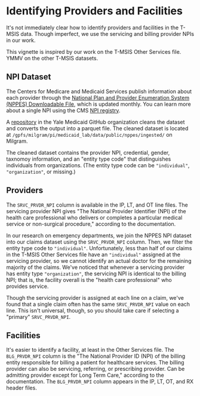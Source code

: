 # Identifying Providers and Facilities

It's not immediately clear how to identify providers and facilities in the T-MSIS data. Though imperfect, we use the servicing and billing provider NPIs in our work.

This vignette is inspired by our work on the T-MSIS Other Services file. YMMV on the other T-MSIS datasets.

## NPI Dataset

The Centers for Medicare and Medicaid Services publish information about each provider through the [National Plan and Provider Enumeration System (NPPES) Downloadable File](https://www.cms.gov/medicare/regulations-guidance/administrative-simplification/data-dissemination), which is updated monthly. You can learn more about a single NPI using the CMS [NPI registry](https://npiregistry.cms.hhs.gov/search).

A [repository](https://github.com/Yale-Medicaid/NPPES_NPI) in the Yale Medicaid GitHub organization cleans the dataset and converts the output into a parquet file. The cleaned dataset is located at `/gpfs/milgram/pi/medicaid_lab/data/public/nppes/ingested/` on Milgram.

The cleaned dataset contains the provider NPI, credential, gender, taxnomoy information, and an "entity type code" that distinguishes individuals from organizations. (The entity type code can be `"individual"`, `"organization"`, or missing.)

## Providers

The `SRVC_PRVDR_NPI` column is available in the IP, LT, and OT line files. The servicing provider NPI gives "The National Provider Identifier (NPI) of the health care professional who delivers or completes a particular medical service or non-surgical procedure," according to the documentation.

In our research on emergency departments, we join the NPPES NPI dataset into our claims dataset using the `SRVC_PRVDR_NPI` column. Then, we filter the entity type code to `"individual"`. Unfortunately, less than half of our claims in the T-MSIS Other Services file have an `"individual"` assigned at the servicing provider, so we cannot identify an actual doctor for the remaining majority of the claims. We've noticed that whenever a servicing provider has entity type `"organization"`, the servicing NPI is identical to the billing NPI; that is, the facility overall is the "health care professional" who provides service.

Though the servicing provider is assigned at each line on a claim, we've found that a single claim often has the same `SRVC_PRVDR_NPI` value on each line. This isn't universal, though, so you should take care if selecting a "primary" `SRVC_PRVDR_NPI`.

## Facilities

It's easier to identify a facility, at least in the Other Services file. The `BLG_PRVDR_NPI` column is the "The National Provider ID (NPI) of the billing entity responsible for billing a patient for healthcare services. The billing provider can also be servicing, referring, or prescribing provider. Can be admitting provider except for Long Term Care," according to the documentation. The `BLG_PRVDR_NPI` column appears in the IP, LT, OT, and RX header files.


